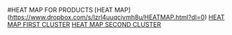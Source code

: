 #HEAT MAP FOR PRODUCTS
[HEAT MAP] (https://www.dropbox.com/s/lzrl4uuqcivmh8u/HEATMAP.html?dl=0)
[HEAT MAP FIRST CLUSTER](https://www.dropbox.com/s/rkizyc4sye06msl/HEATMAP_FIRST_CLUSTER_PRODUCT.html?dl=0)
[HEAT MAP SECOND CLUSTER](https://www.dropbox.com/s/7k4py1d8bxvihkv/HEATMAP_SECOND_CLUSTER_PRODUCT.html?dl=0)



